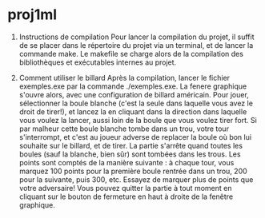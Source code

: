proj1ml
=======

1. Instructions de compilation
	Pour lancer la compilation du projet, il suffit de se placer dans le répertoire du projet via un terminal, et de lancer la commande make. Le makefile se charge alors de la compilation des bibliothèques et exécutables internes au projet.

2. Comment utiliser le billard
	Après la compilation, lancer le fichier exemples.exe par la commande ./exemples.exe. La fenere graphique s'ouvre alors, avec une configuration de billard américain. Pour jouer, sélectionner la boule blanche (c'est la seule dans laquelle vous avez le droit de tirer!), et lancez la en cliquant dans la direction dans laquelle vous voulez la lancer, aussi loin de la boule que vous voulez tirer fort. Si par malheur cette boule blanche tombe dans un trou, votre tour s'interrompt, et c'est au joueur adverse de replacer la boule où bon lui souhaite sur le billard, et de tirer. La partie s'arrête quand toutes les boules (sauf la blanche, bien sûr) sont tombées dans les trous.
Les points sont comptés de la manière suivante : à chaque tour, vous marquez 100 points pour la première boule rentrée dans un trou, 200 pour la suivante, puis 300, etc. Essayez de marquer plus de points que votre adversaire!
Vous pouvez quitter la partie à tout moment en cliquant sur le bouton de fermeture en haut à droite de la fenêtre graphique.
